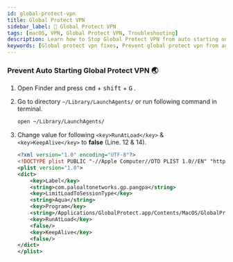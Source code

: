 ```yaml
---
id: global-protect-vpn
title: Global Protect VPN
sidebar_label: 🔑 Global Protect VPN
tags: [macOS, VPN, Global Protect VPN, Troubleshooting]
description: Learn how to Stop Global Protect VPN from auto starting on boot and auto start after force quiting on macOS.
keywords: [Global protect vpn fixes, Prevent global protect vpn from auto starting]
---
```


### Prevent Auto Starting Global Protect VPN  🌏

1. Open Finder and press <kbd>cmd</kbd> + <kbd>shift</kbd>  + <kbd>G</kbd>  .
2. Go to directory `~/Library/LaunchAgents/`  or run following command in terminal.

    ```bash
    open ~/Library/LaunchAgents/
    ```

3. Change value for following `<key>RunAtLoad</key>` & `<key>KeepAlive</key>` to **false** (Line. 12 & 14).

    ```xml {12,14} showLineNumbers
    <?xml version="1.0" encoding="UTF-8"?>
    <!DOCTYPE plist PUBLIC "-//Apple Computer//DTD PLIST 1.0//EN" "http://www.apple.com/DTDs/PropertyList-1.0.dtd">
    <plist version="1.0">
    <dict>
        <key>Label</key>
        <string>com.paloaltonetworks.gp.pangpa</string>
        <key>LimitLoadToSessionType</key>
        <string>Aqua</string>
        <key>Program</key>
        <string>/Applications/GlobalProtect.app/Contents/MacOS/GlobalProtect</string>
        <key>RunAtLoad</key>
        <false/>
        <key>KeepAlive</key>
        <false/>
    </dict>
    </plist>
    ```